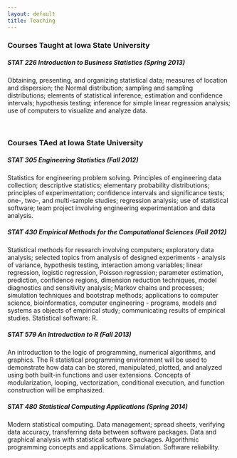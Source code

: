 ```yaml
---
layout: default
title: Teaching
---
```


### Courses Taught at Iowa State University

##### **STAT 226** Introduction to Business Statistics *(Spring 2013)*
Obtaining, presenting, and organizing statistical data; measures of location and dispersion; the Normal distribution; sampling and sampling distributions; elements of statistical inference; estimation and confidence intervals; hypothesis testing; inference for simple linear regression analysis; use of computers to visualize and analyze data.

<br>

### Courses TAed at Iowa State University

##### **STAT 305** Engineering Statistics *(Fall 2012)*
Statistics for engineering problem solving. Principles of engineering data collection; descriptive statistics; elementary probability distributions; principles of experimentation; confidence intervals and significance tests; one-, two-, and multi-sample studies; regression analysis; use of statistical software; team project involving engineering experimentation and data analysis.

##### **STAT 430** Empirical Methods for the Computational Sciences *(Fall 2012)*
Statistical methods for research involving computers; exploratory data analysis; selected topics from analysis of designed experiments - analysis of variance, hypothesis testing, interaction among variables; linear regression, logistic regression, Poisson regression; parameter estimation, prediction, confidence regions, dimension reduction techniques, model diagnostics and sensitivity analysis; Markov chains and processes; simulation techniques and bootstrap methods; applications to computer science, bioinformatics, computer engineering - programs, models and systems as objects of empirical study; communicating results of empirical studies. Statistical software: R.

##### **STAT 579** An Introduction to R *(Fall 2013)*
An introduction to the logic of programming, numerical algorithms, and graphics. The R statistical programming environment will be used to demonstrate how data can be stored, manipulated, plotted, and analyzed using both built-in functions and user extensions. Concepts of modularization, looping, vectorization, conditional execution, and function construction will be emphasized.

##### **STAT 480** Statistical Computing Applications *(Spring 2014)*
Modern statistical computing. Data management; spread sheets, verifying data accuracy, transferring data between software packages. Data and graphical analysis with statistical software packages. Algorithmic programming concepts and applications. Simulation. Software reliability.

